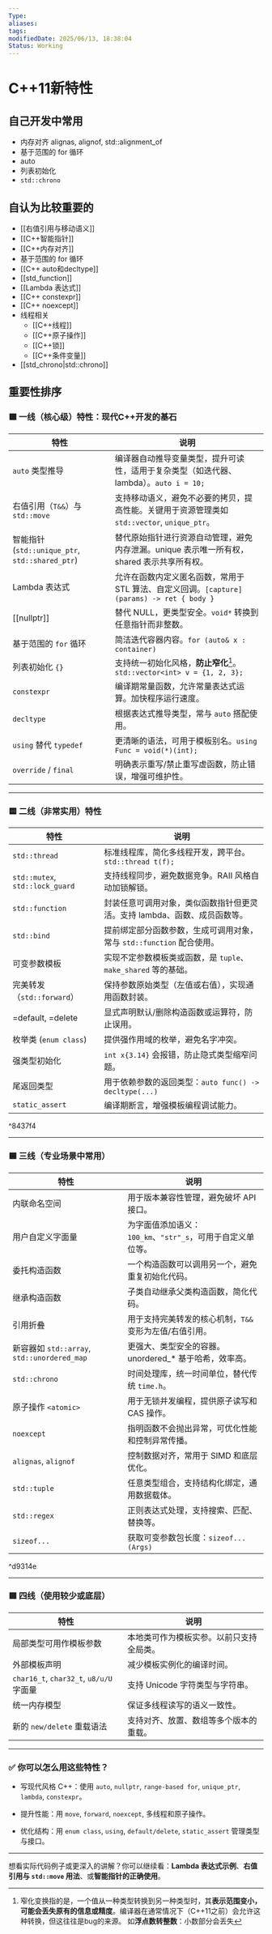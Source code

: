 ```yaml
---
Type: 
aliases: 
tags: 
modifiedDate: 2025/06/13, 18:38:04
Status: Working
---
```


# C++11新特性

## 自己开发中常用

- 内存对齐 alignas, alignof, std::alignment_of
- 基于范围的 for 循环
- auto
- 列表初始化
- `std::chrono`

## 自认为比较重要的

- [[右值引用与移动语义]]
- [[C++智能指针]]
- [[C++内存对齐]]
- 基于范围的 for 循环
- [[C++ auto和decltype]]
- [[std_function]]
- [[Lambda 表达式]]
- [[C++ constexpr]]
- [[C++ noexcept]]
- 线程相关
    - [[C++线程]]
    - [[C++原子操作]]
    - [[C++锁]]
    - [[C++条件变量]]
- [[std_chrono|std::chrono]]

## 重要性排序

### 🟩 一线（核心级）特性：现代C++开发的基石

| 特性                                          | 说明                                                                |
| ------------------------------------------- | ----------------------------------------------------------------- |
| `auto` 类型推导                                 | 编译器自动推导变量类型，提升可读性，适用于复杂类型（如迭代器、lambda）。`auto i = 10;`             |
| 右值引用（`T&&`）与 `std::move`                    | 支持移动语义，避免不必要的拷贝，提高性能。关键用于资源管理类如 `std::vector`, `unique_ptr`。      |
| 智能指针 (`std::unique_ptr`, `std::shared_ptr`) | 替代原始指针进行资源自动管理，避免内存泄漏。unique 表示唯一所有权，shared 表示共享所有权。              |
| Lambda 表达式                                  | 允许在函数内定义匿名函数，常用于 STL 算法、自定义回调。`[capture](params) -> ret { body }` |
| [[nullptr]]                                 | 替代 NULL，更类型安全。`void*` 转换到任意指针而非整数。                                |
| 基于范围的 `for` 循环                              | 简洁迭代容器内容。`for (auto& x : container)`                              |
| 列表初始化 `{}`                                  | 支持统一初始化风格，**防止窄化**[^1]。`std::vector<int> v = {1, 2, 3};`          |
| `constexpr`                                 | 编译期常量函数，允许常量表达式运算。加快程序运行速度。                                       |
| `decltype`                                  | 根据表达式推导类型，常与 `auto` 搭配使用。                                         |
| `using` 替代 `typedef`                        | 更清晰的语法，可用于模板别名。`using Func = void(*)(int);`                       |
| `override` / `final`                        | 明确表示重写/禁止重写虚函数，防止错误，增强可维护性。                                       |

---

### 🟨 二线（非常实用）特性

| 特性                              | 说明                                          |
| ------------------------------- | ------------------------------------------- |
| `std::thread`                   | 标准线程库，简化多线程开发，跨平台。`std::thread t(f);`       |
| `std::mutex`, `std::lock_guard` | 支持线程同步，避免数据竞争。RAII 风格自动加锁解锁。                |
| `std::function`                 | 封装任意可调用对象，类似函数指针但更灵活。支持 lambda、函数、成员函数等。    |
| `std::bind`                     | 提前绑定部分函数参数，生成可调用对象，常与 `std::function` 配合使用。 |
| 可变参数模板                          | 实现不定参数模板类或函数，是 `tuple`、`make_shared` 等的基础。  |
| 完美转发（`std::forward`）            | 保持参数原始类型（左值或右值），实现通用函数封装。                   |
| =default, =delete               | 显式声明默认/删除构造函数或运算符，防止误用。                     |
| 枚举类 (`enum class`)              | 提供强作用域的枚举，避免名字冲突。                           |
| 强类型初始化                          | `int x{3.14}` 会报错，防止隐式类型缩窄问题。               |
| 尾返回类型                           | 用于依赖参数的返回类型：`auto func() -> decltype(...)`  |
| `static_assert`                 | 编译期断言，增强模板编程调试能力。                           |

^8437f4

---

### 🟦 三线（专业场景中常用）

| 特性                                      | 说明                                     |
| --------------------------------------- | -------------------------------------- |
| 内联命名空间                                  | 用于版本兼容性管理，避免破坏 API 接口。                 |
| 用户自定义字面量                                | 为字面值添加语义：`100_km`、`"str"_s`，可用于自定义单位等。 |
| 委托构造函数                                  | 一个构造函数可以调用另一个，避免重复初始化代码。               |
| 继承构造函数                                  | 子类自动继承父类构造函数，简化代码。                     |
| 引用折叠                                    | 用于支持完美转发的核心机制，`T&&` 变形为左值/右值引用。        |
| 新容器如 `std::array`, `std::unordered_map` | 更强大、类型安全的容器。unordered_* 基于哈希，效率高。      |
| `std::chrono`                           | 时间处理库，统一时间单位，替代传统 `time.h`。            |
| 原子操作 `<atomic>`                         | 用于无锁并发编程，提供原子读写和 CAS 操作。               |
| `noexcept`                              | 指明函数不会抛出异常，可优化性能和控制异常传播。               |
| `alignas`, `alignof`                    | 控制数据对齐，常用于 SIMD 和底层优化。                 |
| `std::tuple`                            | 任意类型组合，支持结构化绑定，通用数据载体。                 |
| `std::regex`                            | 正则表达式处理，支持搜索、匹配、替换等。                   |
| `sizeof...`                             | 获取可变参数包长度：`sizeof...(Args)`            |

^d9314e

---

### 🟥 四线（使用较少或底层）

| 特性                                   | 说明                   |
| ------------------------------------ | -------------------- |
| 局部类型可用作模板参数                          | 本地类可作为模板实参。以前只支持全局类。 |
| 外部模板声明                               | 减少模板实例化的编译时间。        |
| `char16_t`, `char32_t`, `u8/u/U` 字面量 | 支持 Unicode 字符类型与字符串。 |
| 统一内存模型                               | 保证多线程读写的语义一致性。       |
| 新的 `new/delete` 重载语法                 | 支持对齐、放置、数组等多个版本的重载。  |

---

### ✅ 你可以怎么用这些特性？

- 写现代风格 C++：使用 `auto`, `nullptr`, `range-based for`, `unique_ptr`, `lambda`, `constexpr`。
    
- 提升性能：用 `move`, `forward`, `noexcept`, 多线程和原子操作。
    
- 优化结构：用 `enum class`, `using`, `default/delete`, `static_assert` 管理类型与接口。

---

想看实际代码例子或更深入的讲解？你可以继续看：**Lambda 表达式示例**、**右值引用与 `std::move` 用法**、或**智能指针的正确使用**。

[^1]: 窄化变换指的是，一个值从一种类型转换到另一种类型时，其**表示范围变小，可能会丢失原有的信息或精度**。编译器在通常情况下（C++11之前）会允许这种转换，但这往往是bug的来源。
    如**浮点数转整数**：小数部分会丢失
